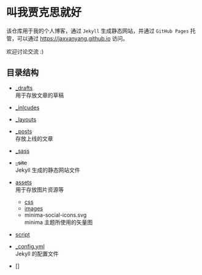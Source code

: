 # 叫我贾克思就好
该仓库用于我的个人博客，通过 `Jekyll` 生成静态网站，并通过 `GitHub Pages` 托管，可以通过 <https://jaxvanyang.github.io> 访问。  

欢迎讨论交流 :)  

## 目录结构
- [_drafts](_drafts)  
    用于存放文章的草稿  

- [_inlcudes](_includes)  

- [_layouts](_layouts)  

- [_posts](_posts)  
    存放上线的文章  

- [_sass](_sass)  

- ~~_site~~  
    Jekyll 生成的静态网站文件  

- [assets](assets)  
    用于存放图片资源等  
    - [css](assets/css)  
    - [images](assets/images)  
    - minima-social-icons.svg  
        minima 主题所使用的矢量图  

- [script](script)  

- [_config.yml](_config.yml)  
    Jekyll 的配置文件  

- []